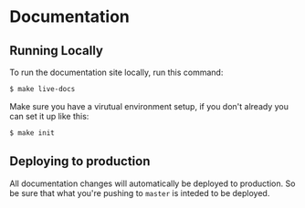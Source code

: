 # Documentation

## Running Locally

To run the documentation site locally, run this command:

```bash
$ make live-docs
```

Make sure you have a virutual environment setup, if you don't
already you can set it up like this:

```bash
$ make init
```

## Deploying to production

All documentation changes will automatically be deployed to production.
So be sure that what you're pushing to `master` is inteded to be deployed.